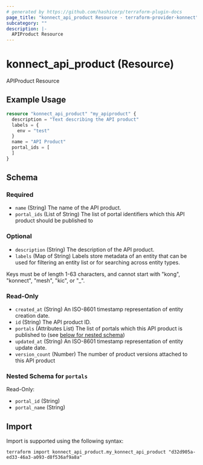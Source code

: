 ```yaml
---
# generated by https://github.com/hashicorp/terraform-plugin-docs
page_title: "konnect_api_product Resource - terraform-provider-konnect"
subcategory: ""
description: |-
  APIProduct Resource
---
```


# konnect_api_product (Resource)

APIProduct Resource

## Example Usage

```terraform
resource "konnect_api_product" "my_apiproduct" {
  description = "Text describing the API product"
  labels = {
    env = "test"
  }
  name = "API Product"
  portal_ids = [
  ]
}
```

<!-- schema generated by tfplugindocs -->
## Schema

### Required

- `name` (String) The name of the API product.
- `portal_ids` (List of String) The list of portal identifiers which this API product should be published to

### Optional

- `description` (String) The description of the API product.
- `labels` (Map of String) Labels store metadata of an entity that can be used for filtering an entity list or for searching across entity types. 

Keys must be of length 1-63 characters, and cannot start with "kong", "konnect", "mesh", "kic", or "_".

### Read-Only

- `created_at` (String) An ISO-8601 timestamp representation of entity creation date.
- `id` (String) The API product ID.
- `portals` (Attributes List) The list of portals which this API product is published to (see [below for nested schema](#nestedatt--portals))
- `updated_at` (String) An ISO-8601 timestamp representation of entity update date.
- `version_count` (Number) The number of product versions attached to this API product

<a id="nestedatt--portals"></a>
### Nested Schema for `portals`

Read-Only:

- `portal_id` (String)
- `portal_name` (String)

## Import

Import is supported using the following syntax:

```shell
terraform import konnect_api_product.my_konnect_api_product "d32d905a-ed33-46a3-a093-d8f536af9a8a"
```
